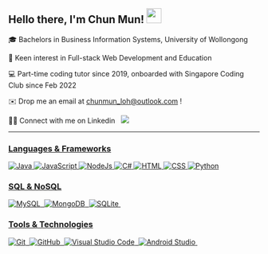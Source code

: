 ## Hello there, I'm Chun Mun! <img src="https://raw.githubusercontent.com/MartinHeinz/MartinHeinz/master/wave.gif" width="30px">

🎓 Bachelors in Business Information Systems, University of Wollongong

👀 Keen interest in Full-stack Web Development and Education

💻 Part-time coding tutor since 2019, onboarded with Singapore Coding Club since Feb 2022

✉️ Drop me an email at chunmun_loh@outlook.com !

🤝🏻 Connect with me on Linkedin &nbsp; <a href="https://linkedin.com/in/lcm98" target="_blank">
  <img src="https://img.shields.io/badge/Loh%20Chun%20Mun-0077B5?style=for-the-badge&logo=linkedin&logoColor=white" />

<hr>

### Languages & Frameworks
![Java](https://img.shields.io/badge/Java-ED8B00?style=for-the-badge&logo=java&logoColor=white) 
![JavaScript](https://img.shields.io/badge/JavaScript-323330?style=for-the-badge&logo=javascript&logoColor=F7DF1E) 
![NodeJs](https://img.shields.io/badge/NodeJs-3C873A?style=for-the-badge&logo=node-js&logoColor=white) 
![C#](https://img.shields.io/badge/C%23-512BD4?style=for-the-badge&logo=c-sharp&logoColor=white) 
![HTML](https://img.shields.io/badge/HTML5-E34F26?style=for-the-badge&logo=html5&logoColor=white) 
![CSS](https://img.shields.io/badge/CSS3-1572B6?style=for-the-badge&logo=css3&logoColor=white) 
![Python](https://img.shields.io/badge/Python-FFD43B?style=for-the-badge&logo=python&logoColor=darkgreen) 
  
### SQL & NoSQL
![MySQL](https://img.shields.io/badge/-MySQL-05122A?style=flat&logo=mySQL)&nbsp;
![MongoDB](https://img.shields.io/badge/-MongoDB-05122A?style=flat&logo=mongodb)&nbsp;
![SQLite](https://img.shields.io/badge/-SQLite-05122A?style=flat&logo=sqlite&logoColor=007ACC)&nbsp;

### Tools & Technologies
![Git](https://img.shields.io/badge/-Git-05122A?style=flat&logo=git)&nbsp;
![GitHub](https://img.shields.io/badge/-GitHub-05122A?style=flat&logo=github)&nbsp;
![Visual Studio Code](https://img.shields.io/badge/-Visual%20Studio%20Code-05122A?style=flat&logo=visual-studio-code&logoColor=007ACC)&nbsp;
![Android Studio](https://img.shields.io/badge/-Android%20Studio-05122A?style=flat&logo=android-studio)&nbsp;
